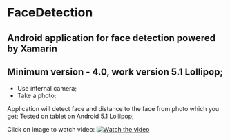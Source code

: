 # FaceDetection 

## Android application for face detection powered by Xamarin
## Minimum version - 4.0, work version 5.1 Lollipop;

* Use internal camera;
* Take a photo;

Application will detect face and distance to the face from photo which you get;
Tested on tablet on Android 5.1 Lollipop; 

Click on image to watch video:
[![Watch the video](https://habrastorage.org/webt/26/va/ij/26vaijfieefkemrhs8jvo8t7voe.jpeg)](https://youtu.be/-eY2DaHTa9w)
